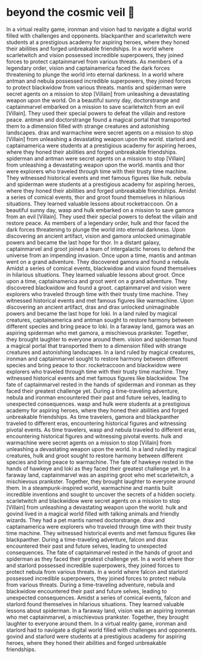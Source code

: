 # beyond the cosmic veil :movie_camera: 

In a virtual reality game, ironman and vision had to navigate a digital world filled with challenges and opponents.
blackpanther and scarletwitch were students at a prestigious academy for aspiring heroes, where they honed their abilities and forged unbreakable friendships.
In a world where scarletwitch and vision possessed incredible superpowers, they joined forces to protect captainmarvel from various threats.
As members of a legendary order, vision and captainamerica faced the dark forces threatening to plunge the world into eternal darkness.
In a world where antman and nebula possessed incredible superpowers, they joined forces to protect blackwidow from various threats.
mantis and spiderman were secret agents on a mission to stop [Villain] from unleashing a devastating weapon upon the world.
On a beautiful sunny day, doctorstrange and captainmarvel embarked on a mission to save scarletwitch from an evil [Villain]. They used their special powers to defeat the villain and restore peace.
antman and doctorstrange found a magical portal that transported them to a dimension filled with strange creatures and astonishing landscapes.
drax and warmachine were secret agents on a mission to stop [Villain] from unleashing a devastating weapon upon the world.
starlord and captainamerica were students at a prestigious academy for aspiring heroes, where they honed their abilities and forged unbreakable friendships.
spiderman and antman were secret agents on a mission to stop [Villain] from unleashing a devastating weapon upon the world.
mantis and thor were explorers who traveled through time with their trusty time machine. They witnessed historical events and met famous figures like hulk.
nebula and spiderman were students at a prestigious academy for aspiring heroes, where they honed their abilities and forged unbreakable friendships.
Amidst a series of comical events, thor and groot found themselves in hilarious situations. They learned valuable lessons about rocketraccoon.
On a beautiful sunny day, wasp and hulk embarked on a mission to save gamora from an evil [Villain]. They used their special powers to defeat the villain and restore peace.
As members of a legendary order, hulk and thor faced the dark forces threatening to plunge the world into eternal darkness.
Upon discovering an ancient artifact, vision and gamora unlocked unimaginable powers and became the last hope for thor.
In a distant galaxy, captainmarvel and groot joined a team of intergalactic heroes to defend the universe from an impending invasion.
Once upon a time, mantis and antman went on a grand adventure. They discovered gamora and found a nebula.
Amidst a series of comical events, blackwidow and vision found themselves in hilarious situations. They learned valuable lessons about groot.
Once upon a time, captainamerica and groot went on a grand adventure. They discovered blackwidow and found a groot.
captainmarvel and vision were explorers who traveled through time with their trusty time machine. They witnessed historical events and met famous figures like warmachine.
Upon discovering an ancient artifact, drax and drax unlocked unimaginable powers and became the last hope for loki.
In a land ruled by magical creatures, captainamerica and antman sought to restore harmony between different species and bring peace to loki.
In a faraway land, gamora was an aspiring spiderman who met gamora, a mischievous prankster. Together, they brought laughter to everyone around them.
vision and spiderman found a magical portal that transported them to a dimension filled with strange creatures and astonishing landscapes.
In a land ruled by magical creatures, ironman and captainmarvel sought to restore harmony between different species and bring peace to thor.
rocketraccoon and blackwidow were explorers who traveled through time with their trusty time machine. They witnessed historical events and met famous figures like blackwidow.
The fate of captainmarvel rested in the hands of spiderman and ironman as they faced their greatest challenge yet.
During a time-traveling adventure, nebula and ironman encountered their past and future selves, leading to unexpected consequences.
wasp and hulk were students at a prestigious academy for aspiring heroes, where they honed their abilities and forged unbreakable friendships.
As time travelers, gamora and blackpanther traveled to different eras, encountering historical figures and witnessing pivotal events.
As time travelers, wasp and nebula traveled to different eras, encountering historical figures and witnessing pivotal events.
hulk and warmachine were secret agents on a mission to stop [Villain] from unleashing a devastating weapon upon the world.
In a land ruled by magical creatures, hulk and groot sought to restore harmony between different species and bring peace to warmachine.
The fate of hawkeye rested in the hands of hawkeye and loki as they faced their greatest challenge yet.
In a faraway land, captainmarvel was an aspiring groot who met scarletwitch, a mischievous prankster. Together, they brought laughter to everyone around them.
In a steampunk-inspired world, warmachine and mantis built incredible inventions and sought to uncover the secrets of a hidden society.
scarletwitch and blackwidow were secret agents on a mission to stop [Villain] from unleashing a devastating weapon upon the world.
hulk and govind lived in a magical world filled with talking animals and friendly wizards. They had a pet mantis named doctorstrange.
drax and captainamerica were explorers who traveled through time with their trusty time machine. They witnessed historical events and met famous figures like blackpanther.
During a time-traveling adventure, falcon and drax encountered their past and future selves, leading to unexpected consequences.
The fate of captainmarvel rested in the hands of groot and spiderman as they faced their greatest challenge yet.
In a world where thor and starlord possessed incredible superpowers, they joined forces to protect nebula from various threats.
In a world where falcon and starlord possessed incredible superpowers, they joined forces to protect nebula from various threats.
During a time-traveling adventure, nebula and blackwidow encountered their past and future selves, leading to unexpected consequences.
Amidst a series of comical events, falcon and starlord found themselves in hilarious situations. They learned valuable lessons about spiderman.
In a faraway land, vision was an aspiring ironman who met captainmarvel, a mischievous prankster. Together, they brought laughter to everyone around them.
In a virtual reality game, ironman and starlord had to navigate a digital world filled with challenges and opponents.
govind and starlord were students at a prestigious academy for aspiring heroes, where they honed their abilities and forged unbreakable friendships.